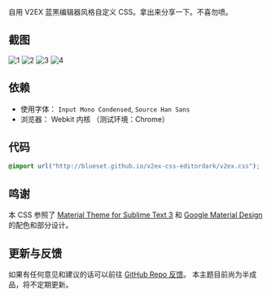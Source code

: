 自用 V2EX 蓝黑编辑器风格自定义 CSS。拿出来分享一下。不喜勿喷。

## 截图

![1](http://i.imgur.com/Sawa8b2.png)
![2](http://i.imgur.com/swsVuWa.png)
![3](http://i.imgur.com/XudEj2x.png)
![4](http://i.imgur.com/UdwObGi.png)

## 依赖

* 使用字体： `Input Mono Condensed`, `Source Han Sans`
* 浏览器： Webkit 内核 （测试环境：Chrome）

## 代码

```css
@import url("http://blueset.github.io/v2ex-css-editordark/v2ex.css");
```

## 鸣谢

本 CSS 参照了 [Material Theme for Sublime Text 3](https://github.com/equinusocio/material-theme) 和 [Google Material Design](https://www.google.com/design/spec/material-design) 的配色和部分设计。

## 更新与反馈

如果有任何意见和建议的话可以前往 [GitHub Repo 反馈](https://github.com/blueset/v2ex-css-editordark/issues)。
本主题目前尚为半成品，将不定期更新。
